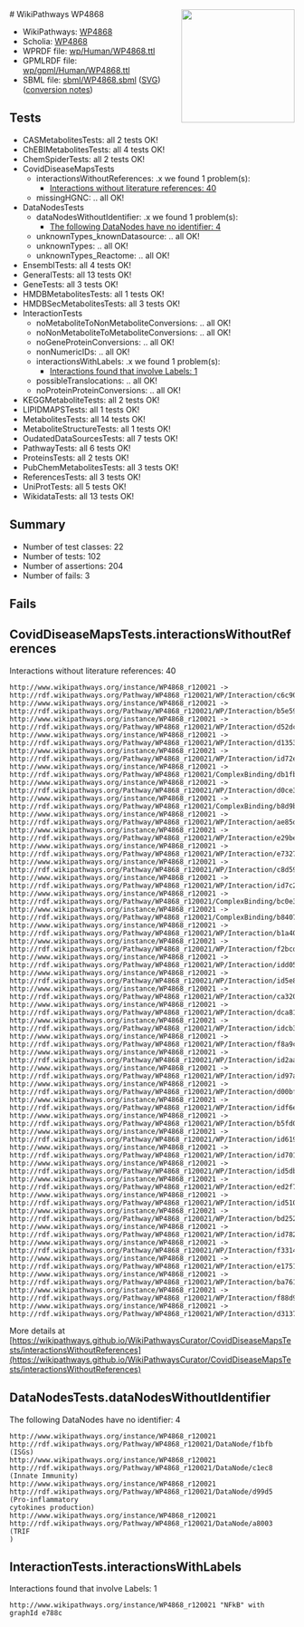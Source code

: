 <img style="float: right; width: 200px" src="../logo.png" />
# WikiPathways WP4868

* WikiPathways: [WP4868](https://identifiers.org/wikipathways:WP4868)
* Scholia: [WP4868](https://scholia.toolforge.org/wikipathways/WP4868)
* WPRDF file: [wp/Human/WP4868.ttl](../wp/Human/WP4868.ttl)
* GPMLRDF file: [wp/gpml/Human/WP4868.ttl](../wp/gpml/Human/WP4868.ttl)
* SBML file: [sbml/WP4868.sbml](../sbml/WP4868.sbml) ([SVG](../sbml/WP4868.svg)) ([conversion notes](../sbml/WP4868.txt))

## Tests
* CASMetabolitesTests: all 2 tests OK!
* ChEBIMetabolitesTests: all 4 tests OK!
* ChemSpiderTests: all 2 tests OK!
* CovidDiseaseMapsTests
    * interactionsWithoutReferences: .x we found 1 problem(s):
        * [Interactions without literature references: 40](#9701cd3e)
    * missingHGNC: .. all OK!
* DataNodesTests
    * dataNodesWithoutIdentifier: .x we found 1 problem(s):
        * [The following DataNodes have no identifier: 4](#d2d32fa3)
    * unknownTypes_knownDatasource: .. all OK!
    * unknownTypes: .. all OK!
    * unknownTypes_Reactome: .. all OK!
* EnsemblTests: all 4 tests OK!
* GeneralTests: all 13 tests OK!
* GeneTests: all 3 tests OK!
* HMDBMetabolitesTests: all 1 tests OK!
* HMDBSecMetabolitesTests: all 3 tests OK!
* InteractionTests
    * noMetaboliteToNonMetaboliteConversions: .. all OK!
    * noNonMetaboliteToMetaboliteConversions: .. all OK!
    * noGeneProteinConversions: .. all OK!
    * nonNumericIDs: .. all OK!
    * interactionsWithLabels: .x we found 1 problem(s):
        * [Interactions found that involve Labels: 1](#630d2678)
    * possibleTranslocations: .. all OK!
    * noProteinProteinConversions: .. all OK!
* KEGGMetaboliteTests: all 2 tests OK!
* LIPIDMAPSTests: all 1 tests OK!
* MetabolitesTests: all 14 tests OK!
* MetaboliteStructureTests: all 1 tests OK!
* OudatedDataSourcesTests: all 7 tests OK!
* PathwayTests: all 6 tests OK!
* ProteinsTests: all 2 tests OK!
* PubChemMetabolitesTests: all 3 tests OK!
* ReferencesTests: all 3 tests OK!
* UniProtTests: all 5 tests OK!
* WikidataTests: all 13 tests OK!


## Summary

* Number of test classes: 22
* Number of tests: 102
* Number of assertions: 204
* Number of fails: 3

## Fails

<a name="9701cd3e" />

## CovidDiseaseMapsTests.interactionsWithoutReferences

Interactions without literature references: 40
```
http://www.wikipathways.org/instance/WP4868_r120021 -> http://rdf.wikipathways.org/Pathway/WP4868_r120021/WP/Interaction/c6c90
http://www.wikipathways.org/instance/WP4868_r120021 -> http://rdf.wikipathways.org/Pathway/WP4868_r120021/WP/Interaction/b5e59
http://www.wikipathways.org/instance/WP4868_r120021 -> http://rdf.wikipathways.org/Pathway/WP4868_r120021/WP/Interaction/d52dc
http://www.wikipathways.org/instance/WP4868_r120021 -> http://rdf.wikipathways.org/Pathway/WP4868_r120021/WP/Interaction/d1353
http://www.wikipathways.org/instance/WP4868_r120021 -> http://rdf.wikipathways.org/Pathway/WP4868_r120021/WP/Interaction/id72e167d2
http://www.wikipathways.org/instance/WP4868_r120021 -> http://rdf.wikipathways.org/Pathway/WP4868_r120021/ComplexBinding/db1fb
http://www.wikipathways.org/instance/WP4868_r120021 -> http://rdf.wikipathways.org/Pathway/WP4868_r120021/WP/Interaction/d0ce3
http://www.wikipathways.org/instance/WP4868_r120021 -> http://rdf.wikipathways.org/Pathway/WP4868_r120021/ComplexBinding/b8d9b
http://www.wikipathways.org/instance/WP4868_r120021 -> http://rdf.wikipathways.org/Pathway/WP4868_r120021/WP/Interaction/ae85d
http://www.wikipathways.org/instance/WP4868_r120021 -> http://rdf.wikipathways.org/Pathway/WP4868_r120021/WP/Interaction/e29be
http://www.wikipathways.org/instance/WP4868_r120021 -> http://rdf.wikipathways.org/Pathway/WP4868_r120021/WP/Interaction/e7327
http://www.wikipathways.org/instance/WP4868_r120021 -> http://rdf.wikipathways.org/Pathway/WP4868_r120021/WP/Interaction/c8d59
http://www.wikipathways.org/instance/WP4868_r120021 -> http://rdf.wikipathways.org/Pathway/WP4868_r120021/WP/Interaction/id7c297d34
http://www.wikipathways.org/instance/WP4868_r120021 -> http://rdf.wikipathways.org/Pathway/WP4868_r120021/ComplexBinding/bc0e3
http://www.wikipathways.org/instance/WP4868_r120021 -> http://rdf.wikipathways.org/Pathway/WP4868_r120021/ComplexBinding/b8407
http://www.wikipathways.org/instance/WP4868_r120021 -> http://rdf.wikipathways.org/Pathway/WP4868_r120021/WP/Interaction/b1a40
http://www.wikipathways.org/instance/WP4868_r120021 -> http://rdf.wikipathways.org/Pathway/WP4868_r120021/WP/Interaction/f2bcd
http://www.wikipathways.org/instance/WP4868_r120021 -> http://rdf.wikipathways.org/Pathway/WP4868_r120021/WP/Interaction/idd0587e82
http://www.wikipathways.org/instance/WP4868_r120021 -> http://rdf.wikipathways.org/Pathway/WP4868_r120021/WP/Interaction/id5e8cde6a
http://www.wikipathways.org/instance/WP4868_r120021 -> http://rdf.wikipathways.org/Pathway/WP4868_r120021/WP/Interaction/ca320
http://www.wikipathways.org/instance/WP4868_r120021 -> http://rdf.wikipathways.org/Pathway/WP4868_r120021/WP/Interaction/dca81
http://www.wikipathways.org/instance/WP4868_r120021 -> http://rdf.wikipathways.org/Pathway/WP4868_r120021/WP/Interaction/idcb3aff58
http://www.wikipathways.org/instance/WP4868_r120021 -> http://rdf.wikipathways.org/Pathway/WP4868_r120021/WP/Interaction/f8a9c
http://www.wikipathways.org/instance/WP4868_r120021 -> http://rdf.wikipathways.org/Pathway/WP4868_r120021/WP/Interaction/id2aa49a5d
http://www.wikipathways.org/instance/WP4868_r120021 -> http://rdf.wikipathways.org/Pathway/WP4868_r120021/WP/Interaction/id97a8368b
http://www.wikipathways.org/instance/WP4868_r120021 -> http://rdf.wikipathways.org/Pathway/WP4868_r120021/WP/Interaction/d00bf
http://www.wikipathways.org/instance/WP4868_r120021 -> http://rdf.wikipathways.org/Pathway/WP4868_r120021/WP/Interaction/idf6e0bc7f
http://www.wikipathways.org/instance/WP4868_r120021 -> http://rdf.wikipathways.org/Pathway/WP4868_r120021/WP/Interaction/b5fd0
http://www.wikipathways.org/instance/WP4868_r120021 -> http://rdf.wikipathways.org/Pathway/WP4868_r120021/WP/Interaction/id619b1996
http://www.wikipathways.org/instance/WP4868_r120021 -> http://rdf.wikipathways.org/Pathway/WP4868_r120021/WP/Interaction/id7018850f
http://www.wikipathways.org/instance/WP4868_r120021 -> http://rdf.wikipathways.org/Pathway/WP4868_r120021/WP/Interaction/id5db145b0
http://www.wikipathways.org/instance/WP4868_r120021 -> http://rdf.wikipathways.org/Pathway/WP4868_r120021/WP/Interaction/ed2f7
http://www.wikipathways.org/instance/WP4868_r120021 -> http://rdf.wikipathways.org/Pathway/WP4868_r120021/WP/Interaction/id51069b65
http://www.wikipathways.org/instance/WP4868_r120021 -> http://rdf.wikipathways.org/Pathway/WP4868_r120021/WP/Interaction/bd252
http://www.wikipathways.org/instance/WP4868_r120021 -> http://rdf.wikipathways.org/Pathway/WP4868_r120021/WP/Interaction/id782ae218
http://www.wikipathways.org/instance/WP4868_r120021 -> http://rdf.wikipathways.org/Pathway/WP4868_r120021/WP/Interaction/f3314
http://www.wikipathways.org/instance/WP4868_r120021 -> http://rdf.wikipathways.org/Pathway/WP4868_r120021/WP/Interaction/e1751
http://www.wikipathways.org/instance/WP4868_r120021 -> http://rdf.wikipathways.org/Pathway/WP4868_r120021/WP/Interaction/ba761
http://www.wikipathways.org/instance/WP4868_r120021 -> http://rdf.wikipathways.org/Pathway/WP4868_r120021/WP/Interaction/f88d9
http://www.wikipathways.org/instance/WP4868_r120021 -> http://rdf.wikipathways.org/Pathway/WP4868_r120021/WP/Interaction/d3137
```

More details at [https://wikipathways.github.io/WikiPathwaysCurator/CovidDiseaseMapsTests/interactionsWithoutReferences](https://wikipathways.github.io/WikiPathwaysCurator/CovidDiseaseMapsTests/interactionsWithoutReferences)

<a name="d2d32fa3" />

## DataNodesTests.dataNodesWithoutIdentifier

The following DataNodes have no identifier: 4
```
http://www.wikipathways.org/instance/WP4868_r120021 http://rdf.wikipathways.org/Pathway/WP4868_r120021/DataNode/f1bfb (ISGs)
http://www.wikipathways.org/instance/WP4868_r120021 http://rdf.wikipathways.org/Pathway/WP4868_r120021/DataNode/c1ec8 (Innate Immunity)
http://www.wikipathways.org/instance/WP4868_r120021 http://rdf.wikipathways.org/Pathway/WP4868_r120021/DataNode/d99d5 (Pro-inflammatory 
cytokines production)
http://www.wikipathways.org/instance/WP4868_r120021 http://rdf.wikipathways.org/Pathway/WP4868_r120021/DataNode/a8003 (TRIF
)
```

<a name="630d2678" />

## InteractionTests.interactionsWithLabels

Interactions found that involve Labels: 1
```
http://www.wikipathways.org/instance/WP4868_r120021 "NFkB" with graphId e788c
```

